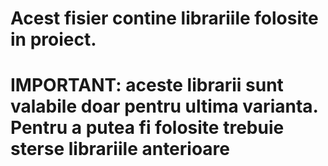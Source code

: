 # Acest fisier contine librariile folosite in proiect. 
# IMPORTANT: aceste librarii sunt valabile doar pentru ultima varianta. Pentru a putea fi folosite trebuie sterse librariile anterioare
